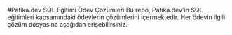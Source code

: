 
#Patika.dev SQL Eğitimi Ödev Çözümleri
Bu repo, Patika.dev'in SQL eğitimleri kapsamındaki ödevlerin çözümlerini içermektedir. Her ödevin ilgili çözüm dosyasına aşağıdan erişebilirsiniz.
